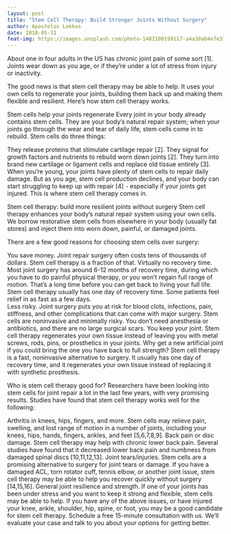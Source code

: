 ```yaml
---
layout: post
title: "Stem Cell Therapy: Build Stronger Joints Without Surgery"
author: Apostolos Lekkos
date: 2018-05-31
feat-img: https://images.unsplash.com/photo-1482100199117-a4a38a64e7e3?ixlib=rb-1.2.1&ixid=eyJhcHBfaWQiOjEyMDd9&auto=format&fit=crop&w=1500&q=80
---
```

About one in four adults in the US has chronic joint pain of some sort [1]. Joints wear down as you age, or if they’re under a lot of stress from injury or inactivity.

The good news is that stem cell therapy may be able to help. It uses your own cells to regenerate your joints, building them back up and making them flexible and resilient. Here’s how stem cell therapy works.

Stem cells help your joints regenerate
Every joint in your body already contains stem cells. They are your body’s natural repair system; when your joints go through the wear and tear of daily life, stem cells come in to rebuild. Stem cells do three things:

They release proteins that stimulate cartilage repair [2].
They signal for growth factors and nutrients to rebuild worn down joints [2].
They turn into brand new cartilage or ligament cells and replace old tissue entirely [3].
When you’re young, your joints have plenty of stem cells to repair daily damage. But as you age, stem cell production declines, and your body can start struggling to keep up with repair [4] - especially if your joints get injured. This is where stem cell therapy comes in.

Stem cell therapy: build more resilient joints without surgery
Stem cell therapy enhances your body’s natural repair system using your own cells. We borrow restorative stem cells from elsewhere in your body (usually fat stores) and inject them into worn down, painful, or damaged joints.

There are a few good reasons for choosing stem cells over surgery:

You save money. Joint repair surgery often costs tens of thousands of dollars. Stem cell therapy is a fraction of that.
Virtually no recovery time. Most joint surgery has around 6-12 months of recovery time, during which you have to do painful physical therapy, or you won’t regain full range of motion. That’s a long time before you can get back to living your full life. Stem cell therapy usually has one day of recovery time. Some patients feel relief in as fast as a few days.  
Less risky. Joint surgery puts you at risk for blood clots, infections, pain, stiffness, and other complications that can come with major surgery. Stem cells are noninvasive and minimally risky. You don’t need anesthesia or antibiotics, and there are no large surgical scars.
You keep your joint. Stem cell therapy regenerates your own tissue instead of leaving you with metal screws, rods, pins, or prosthetics in your joints. Why get a new artificial joint if you could bring the one you have back to full strength?
Stem cell therapy is a fast, noninvasive alternative to surgery. It usually has one day of recovery time, and it regenerates your own tissue instead of replacing it with synthetic prosthesis.

Who is stem cell therapy good for?
Researchers have been looking into stem cells for joint repair a lot in the last few years, with very promising results. Studies have found that stem cell therapy works well for the following:

Arthritis in knees, hips, fingers, and more. Stem cells may relieve pain, swelling, and lost range of motion in a number of joints, including your knees, hips, hands, fingers, ankles, and feet [5,6,7,8,9].
Back pain or disc damage. Stem cell therapy may help with chronic lower back pain. Several studies have found that it decreased lower back pain and numbness from damaged spinal discs [10,11,12,13].
Joint tears/injuries. Stem cells are a promising alternative to surgery for joint tears or damage. If you have a damaged ACL, torn rotator cuff, tennis elbow, or another joint issue, stem cell therapy may be able to help you recover quickly without surgery [14,15,16].
General joint resilience and strength. If one of your joints has been under stress and you want to keep it strong and flexible, stem cells may be able to help.
If you have any of the above issues, or have injured your knee, ankle, shoulder, hip, spine, or foot, you may be a good candidate for stem cell therapy. Schedule a free 15-minute consultation with us. We’ll evaluate your case and talk to you about your options for getting better.
